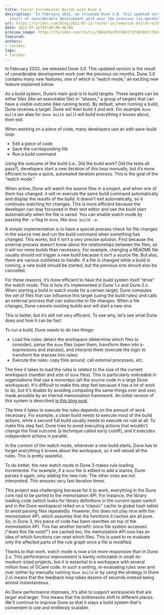 ```yaml
---
title: Faster Incremental Builds with Dune 3
description: "In February 2022, we released Dune 3.0. This updated version is the
  result of considerable development work over the previous six months\u2026"
url: https://tarides.com/blog/2022-07-12-faster-incremental-builds-with-dune-3
date: 2022-07-12T00:00:00-00:00
preview_image: https://tarides.com/static/2bb629edfbfd9e573f4010d717bd4714/46798/speed_watch.jpg
featured:
authors:
- tarides
tags:
- tarides
---
```


<p>In February 2022, we released Dune 3.0. This updated version is the result of considerable development work over the previous six months. Dune 3.0 contains many new features, one of which is &ldquo;watch mode,&rdquo; an exciting new feature explained below.</p>
<p>As a build system, Dune&rsquo;s main goal is to build targets. These targets can be either files (like an executable file) or &ldquo;aliases,&rdquo; a group of targets that can have a visible outcome (like running tests). By default, when running a build, Dune receives a target. Dune will then build it and exit. For example <code>dune build</code> (an alias for <code>dune build @all</code>) will build everything it knows about, then exit.</p>
<p>When working on a piece of code, many developers use an edit-save-build loop:</p>
<ul>
<li>Edit a piece of code</li>
<li>Save the corresponding file</li>
<li>Run a build command</li>
</ul>
<p>Using the outcome of the build (i.e., Did the build work? Did the tests all pass?), developers start a new iteration of this loop manually, but it&rsquo;s more efficient to have a quick, automated iteration process. This is the goal of the &ldquo;watch mode.&rdquo;</p>
<p>When active, Dune will watch the source files in a project, and when one of them has changed, it will re-execute the same build command automatically and display the results of the build. It doesn&rsquo;t exit automatically, so it continues watching for changes. This is more efficient because the developer can stay focussed in their text editor and see the build start automatically when the file is saved. You can enable watch mode by passing the <code>-w</code> flag to <code>dune</code>, like <code>dune build -w</code>.</p>
<p>A simple implementation is to have a special process check for file changes in the source tree and run the build command when something has changed. This works, but it isn&rsquo;t a very precise solution. First because the external process doesn&rsquo;t know about the relationships between the files, so it will run more builds than necessary. For example, changing a README file usually should not trigger a new build because it isn&rsquo;t a source file. But also, there are various subtleties to handle. If a file is changed while a build is running, a new build should be started, but the previous one should also be cancelled.</p>
<p>For these reasons, it&rsquo;s more efficient to have the build system itself &ldquo;drive&rdquo; the watch mode. This is how it&rsquo;s implemented in Dune 1.x and Dune 2.x. When starting a build in watch mode for a certain target, Dune computes the set of files that can influence this target (using the build rules) and calls an external process that can subscribe to file changes. When a file changes, Dune cancels existing builds and will start a new one.</p>
<p>This is better, but it&rsquo;s still not very efficient. To see why, let&rsquo;s see what Dune does and how it can be fast.</p>
<p>To run a build, Dune needs to do two things:</p>
<ul>
<li>Load the rules: detect the workspace (determine which files to consider), parse the <code>dune</code> files (open them, transform them into s-expressions and stanzas), and interpret them (execute the logic to transform the stanzas into rules)</li>
<li>Execute the rules: copy files around, call external processes, etc.</li>
</ul>
<p>The time it takes to load the rules is related to the size of the current workspace (number and size of <code>dune</code> files). This is particularly noticeable in organisations that use a monorepo (all the source code in a large Dune workspace). It's difficult to make this step fast because it has a lot of work to do, but it's doable by avoiding computing the same things over and over, made possible by an internal memoisation framework. An initial version of this system is described <a href="https://dune.build/blog/new-computation-model/">in this blog post</a>.</p>
<p>The time it takes to execute the rules depends on the amount of work necessary. For example, a clean build needs to execute most of the build actions, while a second full build usually needs to execute no rule at all. To make this step fast, Dune tries to avoid executing actions that wouldn't change the final outcome (a technique called early cutoff), and it executes independent actions in parallel.</p>
<p>In the context of the watch mode, whenever a new build starts, Dune has to forget everything it knows about the workspace, so it will reload all the rules. This is pretty wasteful.</p>
<p>To do better, the new watch mode in Dune 3 makes rule loading incremental. For example, if a <code>dune</code> file is edited to add a stanza, Dune parses it again, only adding the new rule. The other ones are not interpreted. This ensures very fast iteration times.</p>
<p>This project was challenging because for it to work, everything in the Dune core had to be ported to the memoisation API. For instance, the library loading code (which looks for library definitions in the current opam switch and in the Dune workspace) relied on a &ldquo;classic&rdquo; cache (a global hash table) to avoid parsing files repeatedly. However, this does not play nice with the memoisation API, which assumes that the functions it caches are all pure. So, in Dune 3, this piece of code has been rewritten on top of the memoisation API. This has another benefit: since file system accesses (&ldquo;does this file exist?&rdquo;) are cached too, the memoisation API now has an idea of which functions can read which files. This is used to re-evaluate only the affected parts of the rule graph once a file is modified.</p>
<p>Thanks to that work, watch mode is now a lot more responsive than in Dune 2.x. This performance improvement is barely noticeable in small-to-medium-sized projects, but it is essential in a workspace with several million lines of OCaml code. In such a setting, re-evaluating rules over and over (either by manually running <code>dune build</code> or by using the strategy in Dune 2.x) means that the feedback loop takes dozens of seconds instead being almost instantaneous.</p>
<p>As Dune performance improves, it's able to support workspaces that are larger and larger. This means that the bottlenecks shift to different places. We'll continue to improve Dune so that it stays a build system that's convenient to use and endlessly scalable.</p>
